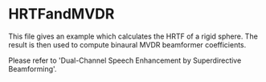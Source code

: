 # HRTFandMVDR
This file gives an example which calculates the HRTF of a rigid sphere. 
The result is then used to compute binaural MVDR beamformer coefficients.

Please refer to 'Dual-Channel Speech Enhancement by Superdirective Beamforming'.
